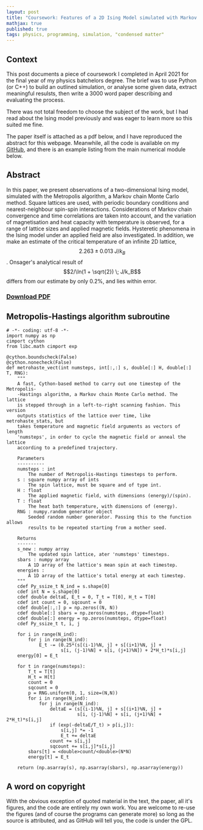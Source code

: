 ```yaml
---
layout: post
title: "Coursework: Features of a 2D Ising Model simulated with Markov chain Monte Carlo methods"
mathjax: true
published: true
tags: physics, programming, simulation, "condensed matter"
---
```


## Context

This post documents a piece of coursework I completed in April 2021 for the final year of my physics batchelors degree. The brief was to use Python (or C++) to build an outlined simulation, or analyse some given data, extract meaningful resulsts, then write a 3000 word paper describing and evaluating the process.

There was not total freedom to choose the subject of the work, but I had read about the Ising model previously and was eager to learn more so this suited me fine.

The paper itself is attached as a pdf below, and I have reproduced the abstract for this webpage. Meanwhile, all the code is available on my [GitHub](https://github.com/JakeSkelton/ising-model-MCMC), and there is an example listing from the main numerical module below.

## Abstract

In this paper, we present observations of a two-dimensional Ising model, simulated with the Metropolis algorithm, a Markov chain Monte Carlo method. Square lattices are used, with periodic boundary conditions and nearest-neighbour spin-spin interactions. Considerations of Markov chain convergence and time correlations are taken into account, and the variation of magnetisation and heat capacity with temperature is observed, for a range of lattice sizes and applied magnetic fields. Hysteretic phenomena in the Ising model under an applied field are also investigated. In addition, we make an estimate of the critical temperature of an infinite 2D lattice, $$2.263 \pm 0.013 \; J/k_B$$. Onsager's analytical result of $$2/\ln(1 + \sqrt{2}) \; J/k_B$$ differs from our estimate by only 0.2%, and lies within error.

### [Download PDF](/assets/ising_model.pdf)

## Metropolis-Hastings algorithm subroutine

```cython
# -*- coding: utf-8 -*-
import numpy as np
cimport cython
from libc.math cimport exp

@cython.boundscheck(False)
@cython.nonecheck(False)
def metrohaste_vect(int numsteps, int[:,:] s, double[:] H, double[:] T, RNG):
    """
    A fast, Cython-based method to carry out one timestep of the Metropolis-
    -Hastings algorithm, a Markov chain Monte Carlo method. The lattice
    is stepped through in a left-to-right scanning fashion. This version
    outputs statistics of the lattice over time, like metrohaste_stats, but
    takes temperature and magnetic field arguments as vectors of length
    'numsteps', in order to cycle the magnetic field or anneal the lattice
    according to a predefined trajectory.

    Parameters
    ----------
    numsteps : int
        The number of Metropolis-Hastings timesteps to perform.
    s : square numpy array of ints
        The spin lattice, must be square and of type int.
    H : float
        The applied magnetic field, with dimensions (energy)/(spin).
    T : float
        The heat bath temperature, with dimensions of (energy).
    RNG : numpy.random generator object
        Seeded random number generator. Passing this to the function allows
        results to be repeated starting from a mother seed.

    Returns
    -------
    s_new : numpy array
        The updated spin lattice, ater 'numsteps' timesteps.
    sbars : numpy array    
        A 1D array of the lattice's mean spin at each timestep.
    energies : 
        A 1D array of the lattice's total energy at each timestep.
    """
    cdef Py_ssize_t N_ind = s.shape[0]
    cdef int N = s.shape[0]
    cdef double deltaE, E_t = 0, T_t = T[0], H_t = T[0]
    cdef int count = 0, sqcount = 0
    cdef double[:,:] p = np.zeros((N, N))
    cdef double[:] sbars = np.zeros(numsteps, dtype=float)
    cdef double[:] energy = np.zeros(numsteps, dtype=float)
    cdef Py_ssize_t t, i, j
    
    for i in range(N_ind):
        for j in range(N_ind):
            E_t -= (0.25*(s[(i-1)%N, j] + s[(i+1)%N, j] +
                    s[i, (j-1)%N] + s[i, (j+1)%N]) + 2*H_t)*s[i,j]
    energy[0] = E_t
    
    for t in range(numsteps):
        T_t = T[t]
        H_t = H[t]
        count = 0
        sqcount = 0
        p = RNG.uniform(0, 1, size=(N,N))
        for i in range(N_ind):
            for j in range(N_ind):
                deltaE = (s[(i-1)%N, j] + s[(i+1)%N, j] +
                          s[i, (j-1)%N] + s[i, (j+1)%N] + 2*H_t)*s[i,j]
                if (exp(-deltaE/T_t) > p[i,j]):
                    s[i,j] *= -1
                    E_t += deltaE
                count += s[i,j]
                sqcount += s[i,j]*s[i,j]
        sbars[t] = <double>count/<double>(N*N)
        energy[t] = E_t
        
    return (np.asarray(s), np.asarray(sbars), np.asarray(energy))
```

## A word on copyright

With the obvious exception of quoted material in the text, the paper, all it's figures, and the code are entirely my own work. You are welcome to re-use the figures (and of course the programs can generate more) so long as the source is attributed, and as GitHub will tell you, the code is under the GPL. 
